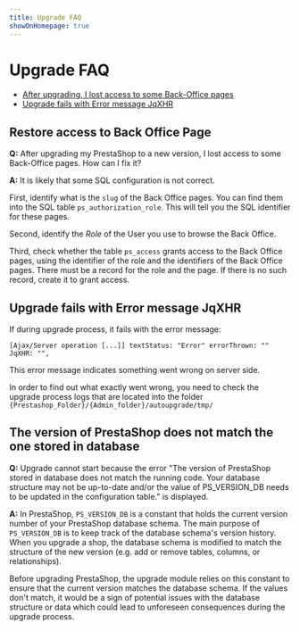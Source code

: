 ```yaml
---
title: Upgrade FAQ
showOnHomepage: true
---
```


# Upgrade FAQ

- [After upgrading, I lost access to some Back-Office pages](#restore-access-to-back-office-page)
- [Upgrade fails with Error message JqXHR](#upgrade-fails-with-error-message-jqxhr)


## Restore access to Back Office Page

**Q:** After upgrading my PrestaShop to a new version, I lost access to some Back-Office pages. How can I fix it?

**A:** It is likely that some SQL configuration is not correct.

First, identify what is the `slug` of the Back Office pages. You can find them into the SQL table `ps_authorization_role`. This will tell you the SQL identifier for these pages.

Second, identify the _Role_ of the User you use to browse the Back Office.

Third, check whether the table `ps_access` grants access to the Back Office pages, using the identifier of the role and the identifiers of the Back Office pages. There must be a record for the role and the page. If there is no such record, create it to grant access.

## Upgrade fails with Error message JqXHR

If during upgrade process, it fails with the error message:

```
[Ajax/Server operation [...]] textStatus: "Error" errorThrown: "" JqXHR: "",
```

This error message indicates something went wrong on server side.

In order to find out what exactly went wrong, you need to check the upgrade process logs that are located into the folder `{Prestashop_Folder}/{Admin_folder}/autoupgrade/tmp/`

## The version of PrestaShop does not match the one stored in database

**Q:** Upgrade cannot start because the error "The version of PrestaShop stored in database does not match the running code. Your database structure may not be up-to-date and/or the value of PS_VERSION_DB needs to be updated in the configuration table." is displayed.

**A:** In PrestaShop, `PS_VERSION_DB` is a constant that holds the current version number of your PrestaShop database schema. The main purpose of `PS_VERSION_DB` is to keep track of the database schema's version history. When you upgrade a shop, the database schema is modified to match the structure of the new version (e.g. add or remove tables, columns, or relationships). 

Before upgrading PrestaShop, the upgrade module relies on this constant to ensure that the current version matches the database schema. If the values don't match, it would be a sign of potential issues with the database structure or data which could lead to unforeseen consequences during the upgrade process.
